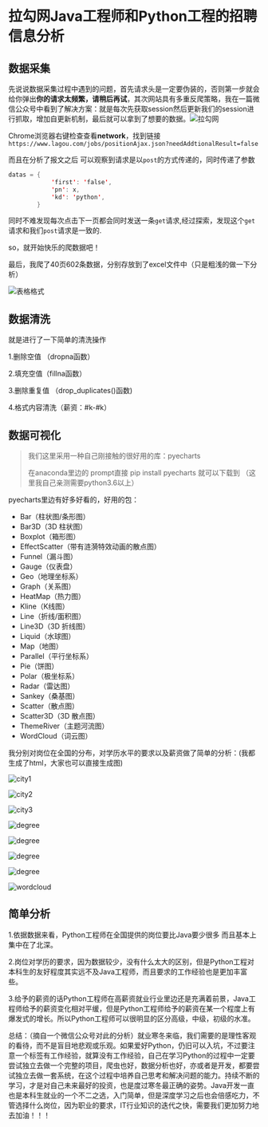 # 拉勾网Java工程师和Python工程的招聘信息分析

## 数据采集

先说说数据采集过程中遇到的问题，首先请求头是一定要伪装的，否则第一步就会给你弹出**你的请求太频繁，请稍后再试**，其次网站具有多重反爬策略，我在一篇微信公众号中看到了解决方案：就是每次先获取session然后更新我们的session进行抓取，增加自更新机制，最后就可以拿到了想要的数据。![拉勾网](https://www.lagou.com/jobs/list_java?labelWords=&fromSearch=true&suginput=)

Chrome浏览器右键检查查看**network**，找到链接`https://www.lagou.com/jobs/positionAjax.json?needAddtionalResult=false` 

而且在分析了报文之后 可以观察到请求是以`post`的方式传递的，同时传递了参数

```java
datas = {
            'first': 'false',
            'pn': x,
            'kd': 'python',
        }
```

同时不难发现每次点击下一页都会同时发送一条`get`请求,经过探索，发现这个`get`请求和我们`post`请求是一致的.

so，就开始快乐的爬数据吧！

最后，我爬了40页602条数据，分别存放到了excel文件中（只是粗浅的做一下分析）

![表格格式](img/xls.png)

## 数据清洗

就是进行了一下简单的清洗操作

1.删除空值 （dropna函数）

2.填充空值（fillna函数）

3.删除重复值 （drop_duplicates()函数)

4.格式内容清洗（薪资：#k-#k）

##  数据可视化

> 我们这里采用一种自己刚接触的很好用的库：pyecharts
>
> 在anaconda里边的 prompt直接 pip install pyecharts 就可以下载到 （这里我自己亲测需要python3.6以上）

pyecharts里边有好多好看的，好用的包：

- Bar（柱状图/条形图） 
- Bar3D（3D 柱状图） 
- Boxplot（箱形图） 
- EffectScatter（带有涟漪特效动画的散点图） 
- Funnel（漏斗图） 
- Gauge（仪表盘） 
- Geo（地理坐标系） 
- Graph（关系图） 
- HeatMap（热力图） 
- Kline（K线图） 
- Line（折线/面积图） 
- Line3D（3D 折线图） 
- Liquid（水球图） 
- Map（地图） 
- Parallel（平行坐标系） 
- Pie（饼图） 
- Polar（极坐标系） 
- Radar（雷达图） 
- Sankey（桑基图） 
- Scatter（散点图） 
- Scatter3D（3D 散点图） 
- ThemeRiver（主题河流图） 
- WordCloud（词云图）

我分别对岗位在全国的分布，对学历水平的要求以及薪资做了简单的分析：(我都生成了html，大家也可以直接生成图)

![city1](img/c1.png)

![city2](img/c2.png)

![city3](img/c3.png)

![degree](img/d1.png)

![degree](img/d2.png)

![degree](img/s1.png)

![degree](img/s2.png)

![wordcloud](img/w1.png)

## 简单分析

1.依据数据来看，Python工程师在全国提供的岗位要比Java要少很多 而且基本上集中在了北深。

2.岗位对学历的要求，因为数据较少，没有什么太大的区别，但是Python工程对本科生的友好程度其实远不及Java工程师，而且要求的工作经验也是更加丰富些。

3.给予的薪资的话Python工程师在高薪资就业行业里边还是充满着前景，Java工程师给予的薪资变化相对平缓，但是Python工程师给予的薪资在某一个程度上有爆发式的增长。所以Python工程师可以很明显的区分高级，中级，初级的水准。

总结：（摘自一个微信公众号对此的分析）就业寒冬来临，我们需要的是理性客观的看待，而不是盲目地悲观或乐观。如果爱好Python，仍旧可以入坑，不过要注意一个标签有工作经验，就算没有工作经验，自己在学习Python的过程中一定要尝试独立去做一个完整的项目，爬虫也好，数据分析也好，亦或者是开发，都要尝试独立去做一套系统，在这个过程中培养自己思考和解决问题的能力。持续不断的学习，才是对自己未来最好的投资，也是度过寒冬最正确的姿势。Java开发一直也是本科生就业的一个不二之选，入门简单，但是深度学习之后也会倍感吃力，不管选择什么岗位，因为职业的要求，IT行业知识的迭代之快，需要我们更加努力地去加油！！！





